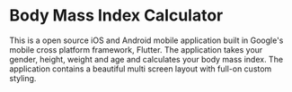 # Body Mass Index Calculator
This is a open source iOS and Android mobile application built in Google's mobile cross platform framework, Flutter. The application takes your gender, height, weight and age and calculates your body mass index. The application contains a beautiful multi screen layout with full-on custom styling.
